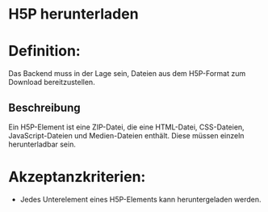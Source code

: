 # H5P herunterladen

# Definition:

Das Backend muss in der Lage sein, Dateien aus dem H5P-Format zum Download bereitzustellen.

## Beschreibung
Ein H5P-Element ist eine ZIP-Datei, die eine HTML-Datei, CSS-Dateien, JavaScript-Dateien und Medien-Dateien enthält.
Diese müssen einzeln herunterladbar sein.

# Akzeptanzkriterien:
- Jedes Unterelement eines H5P-Elements kann heruntergeladen werden.